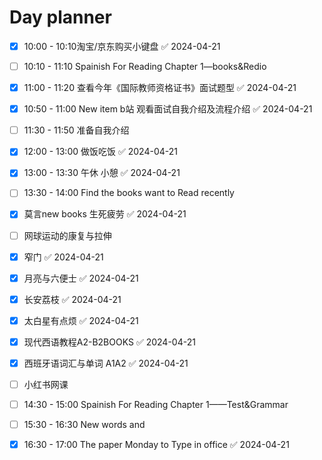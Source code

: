 

# Day planner

- [x] 10:00 - 10:10淘宝/京东购买小键盘 ✅ 2024-04-21
- [ ] 10:10 - 11:10 Spainish For Reading Chapter 1—books&Redio
- [x] 11:00 - 11:20  查看今年《国际教师资格证书》面试题型 ✅ 2024-04-21
- [x] 10:50 - 11:00 New item b站 观看面试自我介绍及流程介绍 ✅ 2024-04-21
- [ ] 11:30 - 11:50 准备自我介绍
- [x] 12:00 - 13:00 做饭吃饭 ✅ 2024-04-21
- [x] 13:00 - 13:30 午休 小憩 ✅ 2024-04-21
- [ ] 13:30 - 14:00 Find the books want to Read recently
- [x] 莫言new books 生死疲劳 ✅ 2024-04-21
- [ ] 网球运动的康复与拉伸
- [x] 窄门 ✅ 2024-04-21
- [x] 月亮与六便士 ✅ 2024-04-21
- [x] 长安荔枝 ✅ 2024-04-21
- [x] 太白星有点烦 ✅ 2024-04-21
- [x] 现代西语教程A2-B2BOOKS ✅ 2024-04-21
- [x] 西班牙语词汇与单词 A1A2 ✅ 2024-04-21
- [ ] 小红书网课
- [ ] 14:30 - 15:00 Spainish For Reading Chapter 1——Test&Grammar
- [ ] 15:30 - 16:30 New words and 
- [x] 16:30 - 17:00 The paper Monday to Type in office ✅ 2024-04-21


